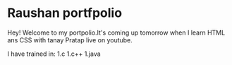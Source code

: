 # Raushan portfpolio
 
 Hey! Welcome to my portpolio.It's coming up tomorrow when I learn 
 HTML ans CSS with tanay Pratap live on youtube.
   

I have trained in:
1.c
1.c++
1.java